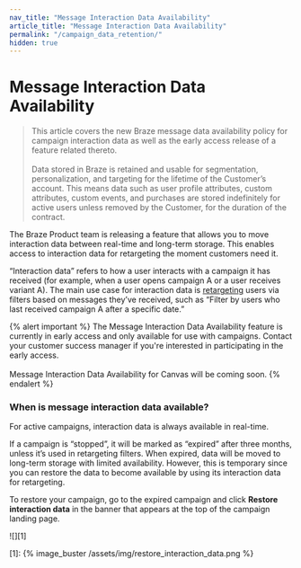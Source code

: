 ```yaml
---
nav_title: "Message Interaction Data Availability"
article_title: "Message Interaction Data Availability"
permalink: "/campaign_data_retention/"
hidden: true
---
```


# Message Interaction Data Availability

> This article covers the new Braze message data availability policy for campaign interaction data as well as the early access release of a feature related thereto. <br><br> Data stored in Braze is retained and usable for segmentation, personalization, and targeting for the lifetime of the Customer’s account. This means data such as user profile attributes, custom attributes, custom events, and purchases are stored indefinitely for active users unless removed by the Customer, for the duration of the contract.

The Braze Product team is releasing a feature that allows you to move interaction data between real-time and long-term storage. This enables access to interaction data for retargeting the moment customers need it. 

“Interaction data” refers to how a user interacts with a campaign it has received (for example, when a user opens campaign A or a user receives variant A). The main use case for interaction data is [retargeting]({{site.baseurl}}/user_guide/engagement_tools/campaigns/ideas_and_strategies/retargeting_campaigns/) users via filters based on messages they’ve received, such as “Filter by users who last received campaign A after a specific date.”

{% alert important %}
The Message Interaction Data Availability feature is currently in early access and only available for use with campaigns. Contact your customer success manager if you're interested in participating in the early access. <br><br> Message Interaction Data Availability for Canvas will be coming soon.
{% endalert %}

### When is message interaction data available?

For active campaigns, interaction data is always available in real-time.

If a campaign is “stopped”, it will be marked as “expired” after three months, unless it’s used in retargeting filters. When expired, data will be moved to long-term storage with limited availability. However, this is temporary since you can restore the data to become available by using its interaction data for retargeting. 

To restore your campaign, go to the expired campaign and click **Restore interaction data** in the banner that appears at the top of the campaign landing page. 

![][1]

[1]: {% image_buster /assets/img/restore_interaction_data.png %}



